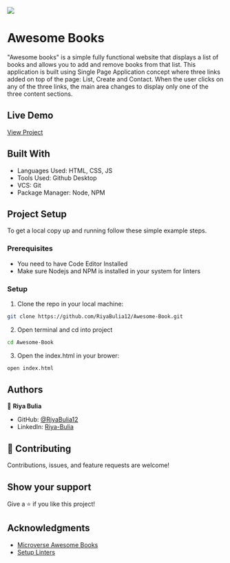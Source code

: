 ![](https://img.shields.io/badge/Microverse-blueviolet)

# Awesome Books
"Awesome books" is a simple fully functional website that displays a list of books and allows you to add and remove books from that list. This application is built using Single Page Application concept where three links added on top of the page: List, Create and Contact. When the user clicks on any of the three links, the main area changes to display only one of the three content sections.

## Live Demo
[View Project](https://riyabulia12.github.io/Awesome-Book/)

## Built With

- Languages Used: HTML, CSS, JS
- Tools Used: Github Desktop
- VCS: Git
- Package Manager: Node, NPM

## Project Setup
To get a local copy up and running follow these simple example steps.

### Prerequisites

- You need to have Code Editor Installed
- Make sure Nodejs and NPM is installed in your system for linters

### Setup
1. Clone the repo in your local machine:
```bash
git clone https://github.com/RiyaBulia12/Awesome-Book.git
```
2. Open terminal and cd into project
```bash
cd Awesome-Book
```
3. Open the index.html in your brower:
```bash
open index.html
```

## Authors

👤 **Riya Bulia**

- GitHub: [@RiyaBulia12](https://github.com/RiyaBulia12)
- LinkedIn: [Riya-Bulia](https://linkedin.com/in/riya-bulia)

## 🤝 Contributing

Contributions, issues, and feature requests are welcome!

## Show your support

Give a ⭐️ if you like this project!

## Acknowledgments

- [Microverse Awesome Books](https://github.com/microverseinc/curriculum-javascript/blob/main/books/m1_plain_js_objects_v1_1.md)
- [Setup Linters](https://questions.microverse.org/t/configure-linters-for-html-and-css/2009)
